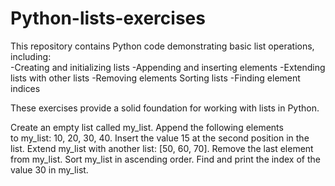 # Python-lists-exercises
This repository contains Python code demonstrating basic list operations, including:  
-Creating and initializing lists 
-Appending and inserting elements 
-Extending lists with other lists 
-Removing elements Sorting lists 
-Finding element indices 

These exercises provide a solid foundation for working with lists in Python.


Create an empty list called my_list.
Append the following elements to my_list: 10, 20, 30, 40.
Insert the value 15 at the second position in the list.
Extend my_list with another list: [50, 60, 70].
Remove the last element from my_list.
Sort my_list in ascending order.
Find and print the index of the value 30 in my_list.

